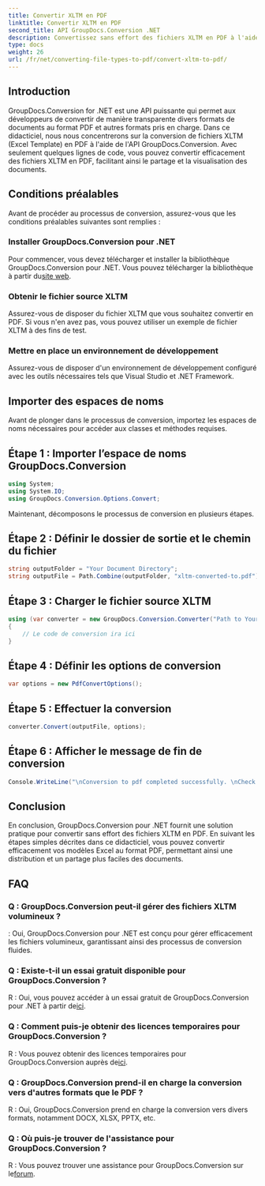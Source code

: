 ```yaml
---
title: Convertir XLTM en PDF
linktitle: Convertir XLTM en PDF
second_title: API GroupDocs.Conversion .NET
description: Convertissez sans effort des fichiers XLTM en PDF à l'aide de GroupDocs.Conversion pour .NET. Rationalisez votre processus de conversion de documents.
type: docs
weight: 26
url: /fr/net/converting-file-types-to-pdf/convert-xltm-to-pdf/
---
```

## Introduction
GroupDocs.Conversion for .NET est une API puissante qui permet aux développeurs de convertir de manière transparente divers formats de documents au format PDF et autres formats pris en charge. Dans ce didacticiel, nous nous concentrerons sur la conversion de fichiers XLTM (Excel Template) en PDF à l'aide de l'API GroupDocs.Conversion. Avec seulement quelques lignes de code, vous pouvez convertir efficacement des fichiers XLTM en PDF, facilitant ainsi le partage et la visualisation des documents.
## Conditions préalables
Avant de procéder au processus de conversion, assurez-vous que les conditions préalables suivantes sont remplies :
### Installer GroupDocs.Conversion pour .NET
 Pour commencer, vous devez télécharger et installer la bibliothèque GroupDocs.Conversion pour .NET. Vous pouvez télécharger la bibliothèque à partir du[site web](https://releases.groupdocs.com/conversion/net/).
### Obtenir le fichier source XLTM
Assurez-vous de disposer du fichier XLTM que vous souhaitez convertir en PDF. Si vous n'en avez pas, vous pouvez utiliser un exemple de fichier XLTM à des fins de test.
### Mettre en place un environnement de développement
Assurez-vous de disposer d'un environnement de développement configuré avec les outils nécessaires tels que Visual Studio et .NET Framework.

## Importer des espaces de noms
Avant de plonger dans le processus de conversion, importez les espaces de noms nécessaires pour accéder aux classes et méthodes requises.
## Étape 1 : Importer l’espace de noms GroupDocs.Conversion
```csharp
using System;
using System.IO;
using GroupDocs.Conversion.Options.Convert;
```

Maintenant, décomposons le processus de conversion en plusieurs étapes.
## Étape 2 : Définir le dossier de sortie et le chemin du fichier
```csharp
string outputFolder = "Your Document Directory";
string outputFile = Path.Combine(outputFolder, "xltm-converted-to.pdf");
```
## Étape 3 : Charger le fichier source XLTM
```csharp
using (var converter = new GroupDocs.Conversion.Converter("Path to Your XLTM File"))
{
    // Le code de conversion ira ici
}
```
## Étape 4 : Définir les options de conversion
```csharp
var options = new PdfConvertOptions();
```
## Étape 5 : Effectuer la conversion
```csharp
converter.Convert(outputFile, options);
```
## Étape 6 : Afficher le message de fin de conversion
```csharp
Console.WriteLine("\nConversion to pdf completed successfully. \nCheck output in {0}", outputFolder);
```

## Conclusion
En conclusion, GroupDocs.Conversion pour .NET fournit une solution pratique pour convertir sans effort des fichiers XLTM en PDF. En suivant les étapes simples décrites dans ce didacticiel, vous pouvez convertir efficacement vos modèles Excel au format PDF, permettant ainsi une distribution et un partage plus faciles des documents.
## FAQ
### Q : GroupDocs.Conversion peut-il gérer des fichiers XLTM volumineux ?
: Oui, GroupDocs.Conversion pour .NET est conçu pour gérer efficacement les fichiers volumineux, garantissant ainsi des processus de conversion fluides.
### Q : Existe-t-il un essai gratuit disponible pour GroupDocs.Conversion ?
 R : Oui, vous pouvez accéder à un essai gratuit de GroupDocs.Conversion pour .NET à partir de[ici](https://releases.groupdocs.com/).
### Q : Comment puis-je obtenir des licences temporaires pour GroupDocs.Conversion ?
 R : Vous pouvez obtenir des licences temporaires pour GroupDocs.Conversion auprès de[ici](https://purchase.groupdocs.com/temporary-license/).
### Q : GroupDocs.Conversion prend-il en charge la conversion vers d'autres formats que le PDF ?
R : Oui, GroupDocs.Conversion prend en charge la conversion vers divers formats, notamment DOCX, XLSX, PPTX, etc.
### Q : Où puis-je trouver de l'assistance pour GroupDocs.Conversion ?
 R : Vous pouvez trouver une assistance pour GroupDocs.Conversion sur le[forum](https://forum.groupdocs.com/c/conversion/11).